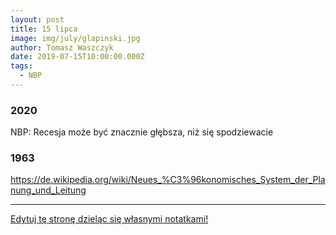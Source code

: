 ```yaml
---
layout: post
title: 15 lipca
image: img/july/glapinski.jpg
author: Tomasz Waszczyk
date: 2019-07-15T10:00:00.000Z
tags:
  - NBP
---
```


### 2020

NBP: Recesja może być znacznie głębsza, niż się spodziewacie

### 1963

https://de.wikipedia.org/wiki/Neues_%C3%96konomisches_System_der_Planung_und_Leitung

---

<a href="https://github.com/TomaszWaszczyk/historia.waszczyk.com/edit/master/src/content/july-15.md" target="_blank">Edytuj tę stronę dzieląc się własnymi notatkami!</a>
